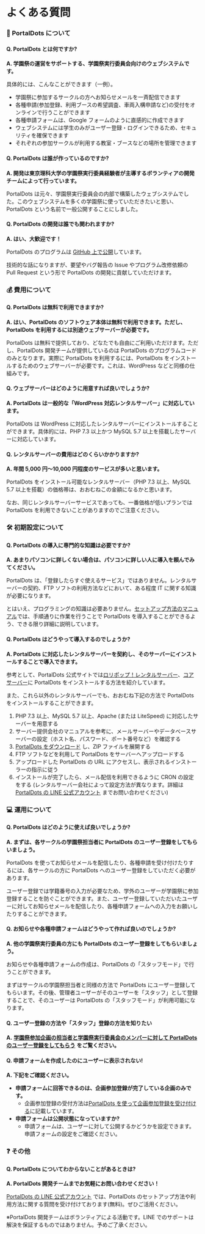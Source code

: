 # よくある質問

### 🤔 PortalDots について <a href="#portaldots-nitsuite" id="portaldots-nitsuite"></a>

#### Q. PortalDots とは何ですか? <a href="#q-portaldots-tohadesuka" id="q-portaldots-tohadesuka"></a>

**A. 学園祭の運営をサポートする、学園祭実行委員会向けのウェブシステムです。**

具体的には、こんなことができます（一例）。

* 学園祭に参加するサークルの方へお知らせメールを一斉配信できます
* 各種申請(参加登録、利用ブースの希望調査、車両入構申請など)の受付をオンラインで行うことができます
* 各種申請フォームは、Google フォームのように直感的に作成できます
* ウェブシステムには学生のみがユーザー登録・ログインできるため、セキュリティを確保できます
* それぞれの参加サークルが利用する教室・ブースなどの場所を管理できます

#### Q. PortalDots は誰が作っているのですか? <a href="#q-portaldots-hagatteirunodesuka" id="q-portaldots-hagatteirunodesuka"></a>

**A. 開発は東京理科大学の学園祭実行委員経験者が主導するボランティアの開発チームによって行っています。**

PortalDots は元々、学園祭実行委員会の内部で構築したウェブシステムでした。このウェブシステムを多くの学園祭に使っていただきたいと思い、PortalDots という名前で一般公開することにしました。

#### Q. PortalDots の開発は誰でも関われますか? <a href="#q-portaldots-nohademowaremasuka" id="q-portaldots-nohademowaremasuka"></a>

**A. はい、大歓迎です！**

PortalDots のプログラムは [GitHub 上で公開](https://github.com/portal-dots/PortalDots)しています。

技術的な話になりますが、要望やバグ報告の Issue やプログラム改修依頼の Pull Request という形で PortalDots の開発に貢献していただけます。

### 💰 費用について <a href="#nitsuite" id="nitsuite"></a>

#### Q. PortalDots は無料で利用できますか? <a href="#q-portaldots-hadedekimasuka" id="q-portaldots-hadedekimasuka"></a>

**A. はい、PortalDots のソフトウェア本体は無料で利用できます。ただし、PortalDots を利用するには別途ウェブサーバーが必要です。**

PortalDots は無料で提供しており、どなたでも自由にご利用いただけます。ただし、PortalDots 開発チームが提供しているのは PortalDots のプログラムコードのみとなります。実際に PortalDots を利用するには、PortalDots をインストールするためのウェブサーバーが必要です。これは、WordPress などと同様の仕組みです。

#### Q. ウェブサーバーはどのように用意すれば良いでしょうか? <a href="#q-webusbhadonoyounisurebaideshouka" id="q-webusbhadonoyounisurebaideshouka"></a>

**A. PortalDots は一般的な「WordPress 対応レンタルサーバー」に対応しています。**

PortalDots は WordPress に対応したレンタルサーバーにインストールすることができます。具体的には、PHP 7.3 以上かつ MySQL 5.7 以上を搭載したサーバーに対応しています。

#### Q. レンタルサーバーの費用はどのくらいかかりますか? <a href="#q-rentarusbnohadonokuraikakarimasuka" id="q-rentarusbnohadonokuraikakarimasuka"></a>

**A. 年間 5,000 円〜10,000 円程度のサービスが多いと思います。**

PortalDots をインストール可能なレンタルサーバー（PHP 7.3 以上、MySQL 5.7 以上を搭載）の価格帯は、おおむねこの金額になるかと思います。

なお、同じレンタルサーバーサービスであっても、一番価格が低いプランでは PortalDots を利用できないことがありますのでご注意ください。

### 🛠 初期設定について <a href="#nitsuite" id="nitsuite"></a>

#### Q. PortalDots の導入に専門的な知識は必要ですか? <a href="#q-portaldots-noninahadesuka" id="q-portaldots-noninahadesuka"></a>

**A. あまりパソコンに詳しくない場合は、パソコンに詳しい人に導入を頼んでみてください。**

PortalDots は、「登録したらすぐ使えるサービス」ではありません。レンタルサーバーの契約、FTP ソフトの利用方法などにおいて、ある程度 IT に関する知識が必要になります。

とはいえ、プログラミングの知識は必要ありません。[セットアップ方法のマニュアル](setup/portaldotsnoinsutru/)では、手順通りに作業を行うことで PortalDots を導入することができるよう、できる限り詳細に説明しています。

#### Q. PortalDots はどうやって導入するのでしょうか? <a href="#q-portaldots-hadouyattesurunodeshouka" id="q-portaldots-hadouyattesurunodeshouka"></a>

**A. PortalDots に対応したレンタルサーバーを契約し、そのサーバーにインストールすることで導入できます。**

参考として、PortalDots 公式サイトでは[ロリポップ！レンタルサーバー](setup/portaldotsnoinsutru/lollipop/)、[コアサーバー](https://www.portaldots.com/docs/setup/coreserver/about/)に PortalDots をインストールする方法を紹介しています。

また、これら以外のレンタルサーバーでも、おおむね下記の方法で PortalDots をインストールすることができます。

1. PHP 7.3 以上、MySQL 5.7 以上、Apache (または LiteSpeed) に対応したサーバーを用意する
2. サーバー提供会社のマニュアルを参考に、メールサーバーやデータベースサーバーの設定（ホスト名、パスワード、ポート番号など）を確認する
3. [PortalDots をダウンロード](https://www.portaldots.com/download/) し、ZIP ファイルを展開する
4. FTP ソフトなどを利用して PortalDots をサーバーへアップロードする
5. アップロードした PortalDots の URL にアクセスし、表示されるインストーラーの指示に従う
6. インストールが完了したら、メール配信を利用できるように CRON の設定をする (レンタルサーバー会社によって設定方法が異なります。詳細は [PortalDots の LINE 公式アカウント](https://lin.ee/aeee9s9) までお問い合わせください)

### 💻 運用について <a href="#nitsuite" id="nitsuite"></a>

#### Q. PortalDots はどのように使えば良いでしょうか? <a href="#q-portaldots-hadonoyouniebaideshouka" id="q-portaldots-hadonoyouniebaideshouka"></a>

**A. まずは、各サークルの学園祭担当者に PortalDots のユーザー登録をしてもらいましょう。**

PortalDots を使ってお知らせメールを配信したり、各種申請を受け付けたりするには、各サークルの方に PortalDots へのユーザー登録をしていただく必要があります。

ユーザー登録では学籍番号の入力が必要なため、学外のユーザーが学園祭に参加登録することを防ぐことができます。また、ユーザー登録していただいたユーザーに対してお知らせメールを配信したり、各種申請フォームへの入力をお願いしたりすることができます。

#### Q. お知らせや各種申請フォームはどうやって作れば良いのでしょうか? <a href="#q-oraseyafmuhadouyatterebainodeshouka" id="q-oraseyafmuhadouyatterebainodeshouka"></a>

**A. 他の学園祭実行委員の方にも PortalDots のユーザー登録をしてもらいましょう。**

お知らせや各種申請フォームの作成は、PortalDots の「スタッフモード」で行うことができます。

まずはサークルの学園祭担当者と同様の方法で PortalDots にユーザー登録してもらいます。その後、管理者ユーザーがそのユーザーを「スタッフ」として登録することで、そのユーザーは PortalDots の「スタッフモード」が利用可能になります。

#### Q. ユーザー登録の方法や「スタッフ」登録の方法を知りたい <a href="#q-yznoyasutaffunoworitai" id="q-yznoyasutaffunoworitai"></a>

**A.** [**学園祭参加企画の担当者と学園祭実行委員会のメンバーに対して PortalDots のユーザー登録をしてもらう**](https://www.portaldots.com/docs/getting-started/user-registration/user-registration/) **をご覧ください。**

#### Q. 申請フォームを作成したのにユーザーに表示されない! <a href="#q-fmuwoshitanoniyznisarenai" id="q-fmuwoshitanoniyznisarenai"></a>

**A. 下記をご確認ください。**

* **申請フォームに回答できるのは、企画参加登録が完了している企画のみです。**
  * 企画参加登録の受付方法は[PortalDots を使って企画参加登録を受け付ける](https://www.portaldots.com/docs/getting-started/overview/circle-registration/)に記載しています。
* **申請フォームは公開状態になっていますか?**
  * 申請フォームは、ユーザーに対して公開するかどうかを設定できます。申請フォームの設定をご確認ください。

### ❓ その他 <a href="#sono" id="sono"></a>

#### Q. PortalDots についてわからないことがあるときは? <a href="#q-portaldots-nitsuitewakaranaikotogaarutokiha" id="q-portaldots-nitsuitewakaranaikotogaarutokiha"></a>

**A. PortalDots 開発チームまでお気軽にお問い合わせください！**

[PortalDots の LINE 公式アカウント](https://lin.ee/aeee9s9) では、PortalDots のセットアップ方法や利用方法に関する質問を受け付けております(無料)。ぜひご活用ください。

※PortalDots 開発チームはボランティアによる活動です。LINE でのサポートは解決を保証するものではありません。予めご了承ください。
